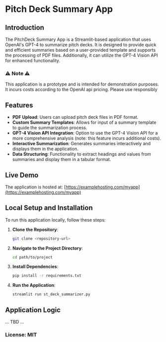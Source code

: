 # Pitch Deck Summary App

## Introduction
The PitchDeck Summary App is a Streamlit-based application that uses OpenAI's GPT-4 to summarize pitch decks. It is designed to provide quick and efficient summaries based on a user-provided template and supports the processing of PDF files. Additionally, it can utilize the GPT-4 Vision API for enhanced functionality.

### ⚠️ Note ⚠️

This application is a prototype and is intended for demonstration purposes. It incurs costs according to the OpenAI api pricing. Please use responsibly
## Features
- **PDF Upload**: Users can upload pitch deck files in PDF format.
- **Custom Summary Templates**: Allows for input of a summary template to guide the summarization process.
- **GPT-4 Vision API Integration**: Option to use the GPT-4 Vision API for a more comprehensive analysis (note: this feature incurs additional costs).
- **Interactive Summarization**: Generates summaries interactively and displays them in the application.
- **Data Structuring**: Functionality to extract headings and values from summaries and display them in a tabular format.

## Live Demo
The application is hosted at: [https://examplehosting.com/myapp](https://examplehosting.com/myapp)

## Local Setup and Installation
To run this application locally, follow these steps:

1. **Clone the Repository**:
   ```bash
   git clone <repository-url>
2. **Navigate to the Project Directory**:
   ```bash
   cd path/to/project
3. **Install Dependencies**:
   ```bash
   pip install -r requirements.txt
4. **Run the Application**:
   ```bash
   streamlit run st_deck_summarizer.py

## Application Logic
... TBD ...

### License: MIT
   
